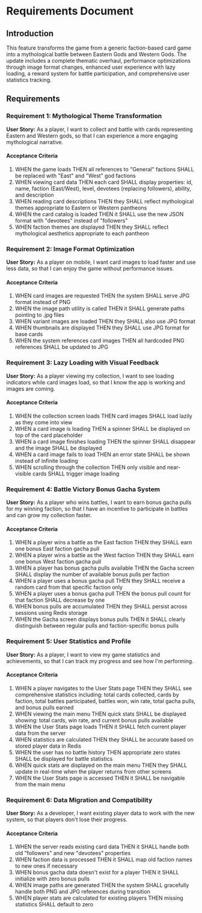 # Requirements Document

## Introduction

This feature transforms the game from a generic faction-based card game into a mythological battle between Eastern Gods and Western Gods. The update includes a complete thematic overhaul, performance optimizations through image format changes, enhanced user experience with lazy loading, a reward system for battle participation, and comprehensive user statistics tracking.

## Requirements

### Requirement 1: Mythological Theme Transformation

**User Story:** As a player, I want to collect and battle with cards representing Eastern and Western gods, so that I can experience a more engaging mythological narrative.

#### Acceptance Criteria

1. WHEN the game loads THEN all references to "General" factions SHALL be replaced with "East" and "West" god factions
2. WHEN viewing card data THEN each card SHALL display properties: id, name, faction (East/West), level, devotees (replacing followers), ability, and description
3. WHEN reading card descriptions THEN they SHALL reflect mythological themes appropriate to Eastern or Western pantheons
4. WHEN the card catalog is loaded THEN it SHALL use the new JSON format with "devotees" instead of "followers"
5. WHEN faction themes are displayed THEN they SHALL reflect mythological aesthetics appropriate to each pantheon

### Requirement 2: Image Format Optimization

**User Story:** As a player on mobile, I want card images to load faster and use less data, so that I can enjoy the game without performance issues.

#### Acceptance Criteria

1. WHEN card images are requested THEN the system SHALL serve JPG format instead of PNG
2. WHEN the image path utility is called THEN it SHALL generate paths pointing to .jpg files
3. WHEN variant images are loaded THEN they SHALL also use JPG format
4. WHEN thumbnails are displayed THEN they SHALL use JPG format for base cards
5. WHEN the system references card images THEN all hardcoded PNG references SHALL be updated to JPG

### Requirement 3: Lazy Loading with Visual Feedback

**User Story:** As a player viewing my collection, I want to see loading indicators while card images load, so that I know the app is working and images are coming.

#### Acceptance Criteria

1. WHEN the collection screen loads THEN card images SHALL load lazily as they come into view
2. WHEN a card image is loading THEN a spinner SHALL be displayed on top of the card placeholder
3. WHEN a card image finishes loading THEN the spinner SHALL disappear and the image SHALL be displayed
4. WHEN a card image fails to load THEN an error state SHALL be shown instead of infinite loading
5. WHEN scrolling through the collection THEN only visible and near-visible cards SHALL trigger image loading

### Requirement 4: Battle Victory Bonus Gacha System

**User Story:** As a player who wins battles, I want to earn bonus gacha pulls for my winning faction, so that I have an incentive to participate in battles and can grow my collection faster.

#### Acceptance Criteria

1. WHEN a player wins a battle as the East faction THEN they SHALL earn one bonus East faction gacha pull
2. WHEN a player wins a battle as the West faction THEN they SHALL earn one bonus West faction gacha pull
3. WHEN a player has bonus gacha pulls available THEN the Gacha screen SHALL display the number of available bonus pulls per faction
4. WHEN a player uses a bonus gacha pull THEN they SHALL receive a random card from that specific faction only
5. WHEN a player uses a bonus gacha pull THEN the bonus pull count for that faction SHALL decrease by one
6. WHEN bonus pulls are accumulated THEN they SHALL persist across sessions using Redis storage
7. WHEN the Gacha screen displays bonus pulls THEN it SHALL clearly distinguish between regular pulls and faction-specific bonus pulls

### Requirement 5: User Statistics and Profile

**User Story:** As a player, I want to view my game statistics and achievements, so that I can track my progress and see how I'm performing.

#### Acceptance Criteria

1. WHEN a player navigates to the User Stats page THEN they SHALL see comprehensive statistics including: total cards collected, cards by faction, total battles participated, battles won, win rate, total gacha pulls, and bonus pulls earned
2. WHEN viewing the main menu THEN quick stats SHALL be displayed showing: total cards, win rate, and current bonus pulls available
3. WHEN the User Stats page loads THEN it SHALL fetch current player data from the server
4. WHEN statistics are calculated THEN they SHALL be accurate based on stored player data in Redis
5. WHEN the user has no battle history THEN appropriate zero states SHALL be displayed for battle statistics
6. WHEN quick stats are displayed on the main menu THEN they SHALL update in real-time when the player returns from other screens
7. WHEN the User Stats page is accessed THEN it SHALL be navigable from the main menu

### Requirement 6: Data Migration and Compatibility

**User Story:** As a developer, I want existing player data to work with the new system, so that players don't lose their progress.

#### Acceptance Criteria

1. WHEN the server reads existing card data THEN it SHALL handle both old "followers" and new "devotees" properties
2. WHEN faction data is processed THEN it SHALL map old faction names to new ones if necessary
3. WHEN bonus gacha data doesn't exist for a player THEN it SHALL initialize with zero bonus pulls
4. WHEN image paths are generated THEN the system SHALL gracefully handle both PNG and JPG references during transition
5. WHEN player stats are calculated for existing players THEN missing statistics SHALL default to zero
